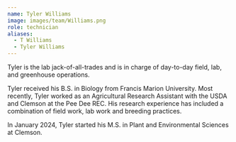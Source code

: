 ```yaml
---
name: Tyler Williams
image: images/team/Williams.png
role: technician
aliases:
  - T Williams
  - Tyler Williams
---
```

Tyler is the lab jack-of-all-trades and is in charge of day-to-day field, lab, and greenhouse operations.

Tyler received his B.S. in Biology from Francis Marion University. Most recently, Tyler worked as an Agricultural Research Assistant with the USDA and Clemson at the Pee Dee REC. His research experience has included a combination of field work, lab work and breeding practices.

In January 2024, Tyler started his M.S. in Plant and Environmental Sciences at Clemson.
